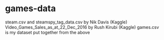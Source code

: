 # games-data
steam.csv and steamspy_tag_data.csv by Nik Davis (Kaggle)
Video_Games_Sales_as_at_22_Dec_2016 by Rush Kirubi (Kaggle)
games.csv is my dataset put together from the above
